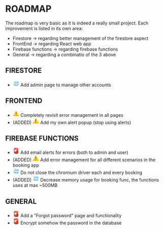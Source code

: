 # ROADMAP
The roadmap is very basic as it is indeed a really small project. 
Each improvement is listed in its own area:
* Firestore -> regarding better management of the firestore aspect
* FrontEnd -> regarding React web app
* Firebase functions -> regarding firebase functions
* General -> regarding a combinatio of the 3 above

## FIRESTORE
* ![ice](./emoji/ice_emoji.png) Add admin page to manage other accounts

## FRONTEND
* ![warning](./emoji/warning_emoji.png) Completely revisit error management in all pages
* (ADDED) ![warning](./emoji/warning_emoji.png) Add my own alert popup (stop using alerts)

## FIREBASE FUNCTIONS
* ![alarm](./emoji/alarm_emoji.png) Add email alerts for errors (both to admin and user)
* (ADDED) ![warning](./emoji/warning_emoji.png) Add error management for all different scenarios in the booking app
* ![ice](./emoji/ice_emoji.png) Do not close the chromium driver each and every booking
* (ADDED) ![ice](./emoji/ice_emoji.png) Decrease memory usage for booking func, the functions uses at max ~500MB

## GENERAL
* ![alarm](./emoji/alarm_emoji.png) Add a "Forgot password" page and functionality
* ![alarm](./emoji/alarm_emoji.png) Encrypt somehow the password in the database